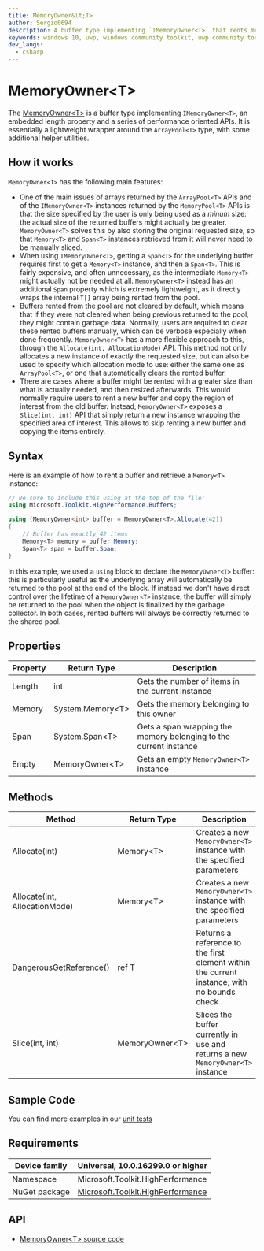 ```yaml
---
title: MemoryOwner&lt;T>
author: Sergio0694
description: A buffer type implementing `IMemoryOwner<T>` that rents memory from a shared pool
keywords: windows 10, uwp, windows community toolkit, uwp community toolkit, uwp toolkit, parallel, high performance, net core, net standard
dev_langs:
  - csharp
---
```


# MemoryOwner&lt;T>

The [MemoryOwner&lt;T>](https://docs.microsoft.com/dotnet/api/microsoft.toolkit.highperformance.buffers.memoryowner-1) is a buffer type implementing `IMemoryOwner<T>`, an embedded length property and a series of performance oriented APIs. It is essentially a lightweight wrapper around the `ArrayPool<T>` type, with some additional helper utilities.

## How it works

`MemoryOwner<T>` has the following main features:

- One of the main issues of arrays returned by the `ArrayPool<T>` APIs and of the `IMemoryOwner<T>` instances returned by the `MemoryPool<T>` APIs is that the size specified by the user is only being used as a _minum_ size: the actual size of the returned buffers might actually be greater. `MemoryOwner<T>` solves this by also storing the original requested size, so that `Memory<T>` and `Span<T>` instances retrieved from it will never need to be manually sliced.
- When using `IMemoryOwner<T>`, getting a `Span<T>` for the underlying buffer requires first to get a `Memory<T>` instance, and then a `Span<T>`. This is fairly expensive, and often unnecessary, as the intermediate `Memory<T>` might actually not be needed at all. `MemoryOwner<T>` instead has an additional `Span` property which is extremely lightweight, as it directly wraps the internal `T[]` array being rented from the pool.
- Buffers rented from the pool are not cleared by default, which means that if they were not cleared when being previous returned to the pool, they might contain garbage data. Normally, users are required to clear these rented buffers manually, which can be verbose especially when done frequently. `MemoryOwner<T>` has a more flexible approach to this, through the `Allocate(int, AllocationMode)` API. This method not only allocates a new instance of exactly the requested size, but can also be used to specify which allocation mode to use: either the same one as `ArrayPool<T>`, or one that automatically clears the rented buffer.
- There are cases where a buffer might be rented with a greater size than what is actually needed, and then resized afterwards. This would normally require users to rent a new buffer and copy the region of interest from the old buffer. Instead, `MemoryOwner<T>` exposes a `Slice(int, int)` API that simply return a new instance wrapping the specified area of interest. This allows to skip renting a new buffer and copying the items entirely.

## Syntax

Here is an example of how to rent a buffer and retrieve a `Memory<T>` instance:

```csharp
// Be sure to include this using at the top of the file:
using Microsoft.Toolkit.HighPerformance.Buffers;

using (MemoryOwner<int> buffer = MemoryOwner<T>.Allocate(42))
{
    // Buffer has exactly 42 items
    Memory<T> memory = buffer.Memory;
    Span<T> span = buffer.Span;
}
```

In this example, we used a `using` block to declare the `MemoryOwner<T>` buffer: this is particularly useful as the underlying array will automatically be returned to the pool at the end of the block. If instead we don't have direct control over the lifetime of a `MemoryOwner<T>` instance, the buffer will simply be returned to the pool when the object is finalized by the garbage collector. In both cases, rented buffers will always be correctly returned to the shared pool.

## Properties

| Property | Return Type | Description |
| -- | -- | -- |
| Length | int | Gets the number of items in the current instance |
| Memory | System.Memory&lt;T> | Gets the memory belonging to this owner |
| Span | System.Span&lt;T> | Gets a span wrapping the memory belonging to the current instance |
| Empty | MemoryOwner&lt;T> | Gets an empty `MemoryOwner<T>` instance |

## Methods

| Method | Return Type | Description |
| -- | -- | -- |
| Allocate(int) | Memory&lt;T> | Creates a new `MemoryOwner<T>` instance with the specified parameters |
| Allocate(int, AllocationMode) | Memory&lt;T> | Creates a new `MemoryOwner<T>` instance with the specified parameters |
| DangerousGetReference() | ref T | Returns a reference to the first element within the current instance, with no bounds check |
| Slice(int, int) | MemoryOwner&lt;T> | Slices the buffer currently in use and returns a new `MemoryOwner<T>` instance |

## Sample Code

You can find more examples in our [unit tests](https://github.com/Microsoft/WindowsCommunityToolkit//blob/master/UnitTests/UnitTests.HighPerformance.Shared/Buffers)

## Requirements

| Device family | Universal, 10.0.16299.0 or higher |
| --- | --- |
| Namespace | Microsoft.Toolkit.HighPerformance |
| NuGet package | [Microsoft.Toolkit.HighPerformance](https://www.nuget.org/packages/Microsoft.Toolkit.HighPerformance/) |

## API

* [MemoryOwner&lt;T> source code](https://github.com/Microsoft/WindowsCommunityToolkit//blob/master/Microsoft.Toolkit.HighPerformance/Buffers)
